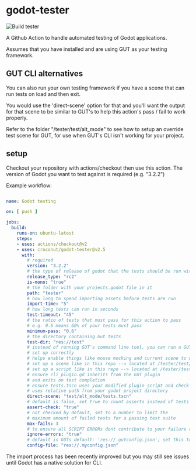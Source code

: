 # godot-tester
![Build tester](https://github.com/croconut/godot-tester/workflows/Build%20tester/badge.svg)

A Github Action to handle automated testing of Godot applications.

Assumes that you have installed and are using GUT as your testing framework.

## GUT CLI alternatives

You can also run your own testing framework if you have a scene that can run tests on load and then exit.

You would use the 'direct-scene' option for that and you'll want the output for that scene to be similar to GUT's to help this action's pass / fail to work properly.

Refer to the folder "/tester/test/alt_mode" to see how to setup an override test scene for GUT, for use when GUT's CLI isn't working for your project.

## setup

Checkout your repository with actions/checkout then use this action.
The version of Godot you want to test against is required (e.g. "3.2.2")

Example workflow:

~~~ yaml

name: Godot testing

on: [ push ]

jobs:
  build:
    runs-on: ubuntu-latest
    steps:
    - uses: actions/checkout@v2
    - uses: croconut/godot-tester@v2.5
      with:
        # required
        version: "3.2.2"
        # the type of release of godot that the tests should be run with
        release_type: "rc2"
        is-mono: "true"
        # the folder with your projects.godot file in it
        path: "tester"
        # how long to spend importing assets before tests are run
        import-time: "5"
        # how long tests can run in seconds
        test-timeout: "45"
        # the ratio of tests that must pass for this action to pass
        # e.g. 0.6 means 60% of your tests must pass
        minimum-pass: "0.6"
        # the directory containing Gut tests
        test-dir: "res://test"
        # instead of running GUT's command line tool, you can run a GUT test scene if you have one
        # set up correctly
        # helps enable things like mouse mocking and current scene to work without any extra coding steps
        # set up a scene like in this repo --> located at /tester/test/alt_mode/tests.tscn
        # set up a script like in this repo --> located at /tester/test/alt_mode/cli_plugin.gd
        # ensure cli_plugin.gd inherits from the GUT plugin
        # and exits on test completion
        # ensure tests.tscn uses your modified plugin script and check yes for run on load
        # uses relative path from your godot project directory
        direct-scene: "test/alt_mode/tests.tscn" 
        # default is false, set true to count asserts instead of tests
        assert-check: "true" 
        # not checked by default, set to a number to limit the 
        # maximum amount of failed tests for a passing test suite
        max-fails: 3  
        # to ensure all SCRIPT ERRORs dont contribute to your failure rate        
        ignore-errors: "true" 
        # default is GUTs default: 'res://.gutconfig.json'; set this to load a different config file
        config-file: "res://.myconfig.json" 

~~~~

The import process has been recently improved but you may still see issues until Godot has a native solution for CLI.
